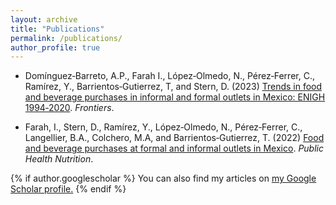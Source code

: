 ```yaml
---
layout: archive
title: "Publications"
permalink: /publications/
author_profile: true
---
```


- Domínguez‑Barreto, A.P., Farah I., López‑Olmedo, N., Pérez‑Ferrer, C., Ramírez, Y., Barrientos‑Gutierrez, T, and Stern, D. (2023) [Trends in food and beverage purchases in informal and formal outlets in Mexico: ENIGH 1994‑2020](https://doi.org/10.3389/fpubh.2023.1151916). *Frontiers*.

- Farah, I., Stern, D., Ramírez, Y., López‑Olmedo, N., Pérez‑Ferrer, C., Langellier, B.A., Colchero, M.A, and Barrientos‑Gutierrez,
T. (2022) [Food and beverage purchases at formal and informal outlets in Mexico](https://doi.org/10.1017/S1368980022002324). *Public Health Nutrition*.


{% if author.googlescholar %}
  You can also find my articles on <u><a href="{{author.googlescholar}}">my Google Scholar profile</a>.</u>
{% endif %}
